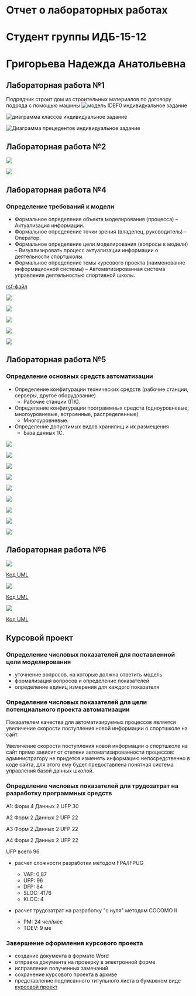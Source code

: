 # Отчет о лабораторных работах
# Студент группы ИДБ-15-12 
# Григорьева Надежда Анатольевна
## Лабораторная работа №1
Подрядчик строит дом из строительных материалов по договору подряда с помощью машины
![модель IDEF0 индивидуальное задание](https://github.com/GrigorevaNadezhda/GrigorevaNadezhda.github.io/blob/master/model%20%D0%B8%D0%BD%D0%B4%D0%B8%D0%B2%D0%B8%D0%B4%D1%83%D0%B0%D0%BB%D0%BA%D0%B0.png)

![диаграмма классов индивидуальное задание](http://www.plantuml.com/plantuml/png/JOn1IWCn58RNpIaUNIbuY5hNWZlNOIROqCn4NcPm8ONHbT226o_W3OAsC60Rh_2_6_cacrc4yBxlur-apdBNDy6ajMyVBTk6gc1JecSpMzfg_S2nR-kR62BJ_SftpiokcUFJcIo39Xf6hXrFqSQSL-Rub5SPK33glvkJJNIdstIBB6yOSK8s-431aUHbcjB5zCO1FxB3IROu48x8_qZbYAnYUqNOe-1RtnUA38HV5Enba7SL-T9ipChNZYhFLN1cuTgwRy8V)

![Диаграмма прецедентов индивидуальное задание](http://www.plantuml.com/plantuml/png/fO-nJiCm48Rd-YbEcM2er0T0g2bp96_CLc9QgqwCpeuOA5BRXGM9XO4DyGOC89KMoYkStuYBdABk3BPE_tt-xZpsGM5eQolyt3JN2bKDgWmEuLOC9ggSJz6rJNNXB4UNCnEq6EI8xYOb4yi8WmuhZSVHtP6lzRfKNl_RQFLLWE00pNGMe3Aeos1S8zA-SWJAGqRFSKK_jASTVTCchkc3Tl4Xww6YXrve7rTn7PSCVjAMtWw0JFtNZg3tk8oFVD_JXhP_YaGySVyh4uU_vVsxvEm6TqCb38TmafyAFbrP23c2imLNKXGSBCvv8p7MJTNMzXS0)
## Лабораторная работа №2
![](https://github.com/GrigorevaNadezhda/GrigorevaNadezhda.github.io/blob/master/строить.png)

![](https://github.com/GrigorevaNadezhda/GrigorevaNadezhda.github.io/blob/master/чертить.png)

## Лабораторная работа №4
### Определение требований к модели
* Формальное определение объекта моделирования (процесса) – Актуализация информации.
* Формальное определение точки зрения (владелец, руководитель) – Оператор.
* Формальное определение цели моделирования (вопросы к модели) – Визуализировать процесс актуализации информации о деятельности спортшколы.
* Формальное определение темы курсового проекта (наименование информационной системы) – Автоматизированная система управления деятельностью спортивной школы.

[rsf-файл](https://github.com/GrigorevaNadezhda/GrigorevaNadezhda.github.io/blob/master/НАДЯ.rsf)

![](https://github.com/GrigorevaNadezhda/GrigorevaNadezhda.github.io/blob/master/A0.png)

![](https://github.com/GrigorevaNadezhda/GrigorevaNadezhda.github.io/blob/master/02_A0.png)

![](https://github.com/GrigorevaNadezhda/GrigorevaNadezhda.github.io/blob/master/03_A1.png)

![](https://github.com/GrigorevaNadezhda/GrigorevaNadezhda.github.io/blob/master/08_A2.png)

![](https://github.com/GrigorevaNadezhda/GrigorevaNadezhda.github.io/blob/master/11_A3.png)

## Лабораторная работа №5
### Определение основных средств автоматизации
* Определение конфигурации технических средств (рабочие станции, серверы, другое оборудование)
  * Рабочие станции (ПК).
* Определение конфигурации программных средств (одноуровневые, многоуровневые, встроенные, распределенные)
  * Многоуровневые.
* Определение допустимых видов хранилищ и их размещения
  * База данных 1С.

![](https://github.com/GrigorevaNadezhda/GrigorevaNadezhda.github.io/blob/master/04_A11.png)

![](https://github.com/GrigorevaNadezhda/GrigorevaNadezhda.github.io/blob/master/05_A12.png)

![](https://pp.userapi.com/c850424/v850424146/666b8/OERyCO3dWxc.jpg)

![](https://github.com/GrigorevaNadezhda/GrigorevaNadezhda.github.io/blob/master/07_A14.png)


![](https://github.com/GrigorevaNadezhda/GrigorevaNadezhda.github.io/blob/master/09_A21.png)

![](https://github.com/GrigorevaNadezhda/GrigorevaNadezhda.github.io/blob/master/10_A22.png)


![](https://github.com/GrigorevaNadezhda/GrigorevaNadezhda.github.io/blob/master/12_A31.png)

![](https://github.com/GrigorevaNadezhda/GrigorevaNadezhda.github.io/blob/master/13_A32.png)


![](https://github.com/GrigorevaNadezhda/GrigorevaNadezhda.github.io/blob/master/14_A4.png)

## Лабораторная работа №6
![](https://github.com/GrigorevaNadezhda/GrigorevaNadezhda.github.io/blob/master/Потоки.png)

[Код UML](https://github.com/GrigorevaNadezhda/GrigorevaNadezhda.github.io/blob/master/Потоки.txt)


![](https://github.com/GrigorevaNadezhda/GrigorevaNadezhda.github.io/blob/master/Роли.png)

[Код UML](https://github.com/GrigorevaNadezhda/GrigorevaNadezhda.github.io/blob/master/Роли.txt)


![](https://github.com/GrigorevaNadezhda/GrigorevaNadezhda.github.io/blob/master/Модули.png)

[Код UML](https://github.com/GrigorevaNadezhda/GrigorevaNadezhda.github.io/blob/master/Модули.txt)

## Курсовой проект
### Определение числовых показателей для поставленной цели моделирования
* уточнение вопросов, на которые должна ответить модель
* формализация вопросов и определение показателей
* определение единиц измерения для каждого показателя

### Определение числовых показателей для цели потенциального проекта автоматизации

Показателем качества для автоматизируемых процессов является увеличение скорости поступления новой информации о спортшколе на сайт.

Увеличение скорости поступления новой информации о спортшколе на сайт прямо зависит от степени автоматизированности процессов: администратору не придется изменять информацию непосредственно в коде сайта, для этого ему будет предоставлена понятная система управления базой данных школой.

### Определение числовых показателей для трудозатрат на разработку программных средств

А1: Форм 4 Данных 2 UFP 30

А2 Форм 2 Данных 2 UFP 22

А3 Форм 2 Данных 2 UFP 22

А4 Форм 2 Данных 2 UFP 22

UFP всего 96

* расчет сложности разработки методом FPA/IFPUG
  * VAF: 0,87
  * UFP: 96
  * DFP: 84
  * SLOC: 4176
  * KLOC: 4

* расчет трудозатрат на разработку "с нуля" методом COCOMO II
  * PM: 24 чел/мес
  * TDEV: 9 ме

### Завершение оформления курсового проекта
* создание документа в формате Word
* отправка документа на проверку в электронной форме
* исправление полученных замечаний
* сохранение курсового проекта в архиве
* представление подписанного титульного листа в бумажном виде
[курсовой проект](https://github.com/GrigorevaNadezhda/GrigorevaNadezhda.github.io/blob/master/Kursovaya.docx)
